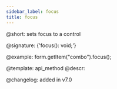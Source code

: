 ```yaml
---
sidebar_label: focus
title: focus
---          
```


@short: sets focus to a control

@signature: {'focus(): void;'}

@example:
form.getItem("combo").focus();


@template: api_method
@descr:

@changelog: added in v7.0

